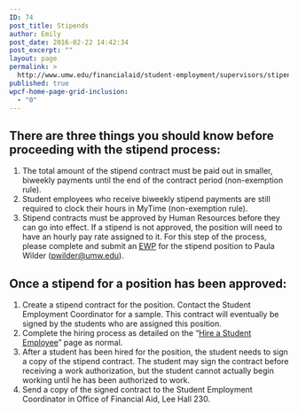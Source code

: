 ```yaml
---
ID: 74
post_title: Stipends
author: Emily
post_date: 2016-02-22 14:42:34
post_excerpt: ""
layout: page
permalink: >
  http://www.umw.edu/financialaid/student-employment/supervisors/stipends/
published: true
wpcf-home-page-grid-inclusion:
  - "0"
---
```

<h2>There are three things you should know before proceeding with the stipend process:</h2>
<ol>
	<li>The total amount of the stipend contract must be paid out in smaller, biweekly payments until the end of the contract period (non-exemption rule).</li>
	<li>Student employees who receive biweekly stipend payments are still required to clock their hours in MyTime (non-exemption rule).</li>
	<li>Stipend contracts must be approved by Human Resources before they can go into effect. If a stipend is not approved, the position will need to have an hourly pay rate assigned to it. For this step of the process, please complete and submit an <a href="http://adminfinance.umw.edu/financialaid/files/2016/02/EWP-blank.docx">EWP</a> for the stipend position to Paula Wilder (<a href="mailto:pwilder@umw.edu">pwilder@umw.edu</a>).</li>
</ol>
<h2>Once a stipend for a position has been approved:</h2>
<ol>
	<li>Create a stipend contract for the position. Contact the Student Employment Coordinator for a sample. This contract will eventually be signed by the students who are assigned this position.</li>
	<li>Complete the hiring process as detailed on the “<a href="http://www.umw.edu/financialaid/student-employment/supervisors/hire-a-student-employee/">Hire a Student Employee</a>” page as normal.</li>
	<li>After a student has been hired for the position, the student needs to sign a copy of the stipend contract. The student may sign the contract before receiving a work authorization, but the student cannot actually begin working until he has been authorized to work.</li>
	<li>Send a copy of the signed contract to the Student Employment Coordinator in Office of Financial Aid, Lee Hall 230.</li>
</ol>